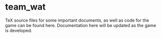 # team_wat

TeX source files for some important documents, as
well as code for the game can be found here. Documentation
here will be updated as the game is developed.
